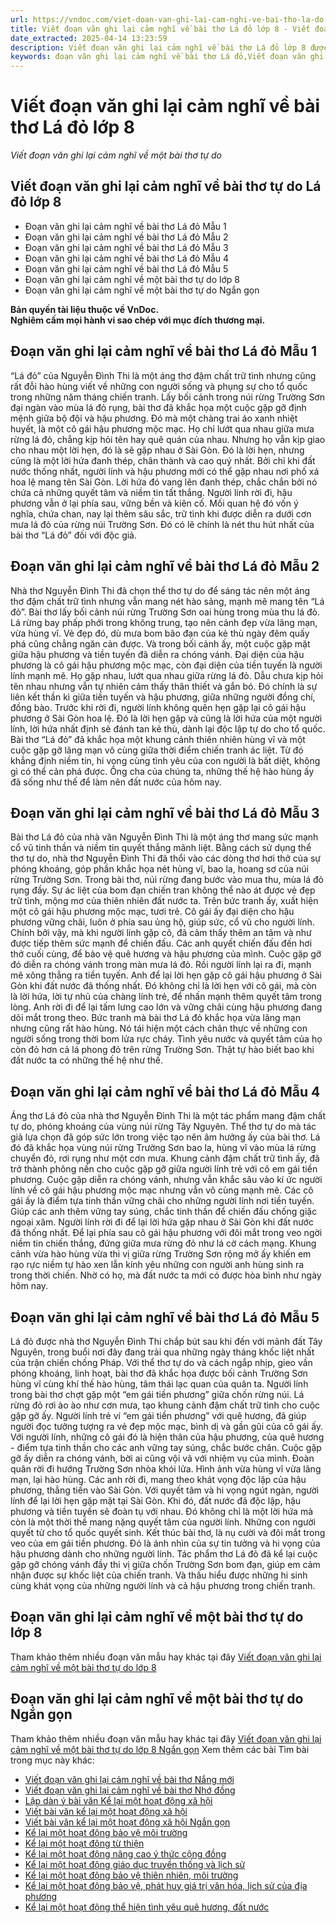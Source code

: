 ```yaml
---
url: https://vndoc.com/viet-doan-van-ghi-lai-cam-nghi-ve-bai-tho-la-do-lop-8-297089
title: Viết đoạn văn ghi lại cảm nghĩ về bài thơ Lá đỏ lớp 8 - Viết đoạn văn ghi lại cảm nghĩ về một bài thơ tự do - VnDoc.com
date_extracted: 2025-04-14 13:23:59
description: Viết đoạn văn ghi lại cảm nghĩ về bài thơ Lá đỏ lớp 8 được biên soạn nhằm giúp các em HS đạt kết quả tốt trong quá trình làm bài tập và học tập môn Ngữ văn lớp 8.
keywords: đoạn văn ghi lại cảm nghĩ về bài thơ Lá đỏ,Viết đoạn văn ghi lại cảm nghĩ về bài thơ Lá đỏ,đoạn văn ghi lại cảm nghĩ về một bài thơ tự do,ghi lại cảm nghĩ về bài thơ Lá đỏ,Viết đoạn văn ghi lại cảm nghĩ về một bài thơ tự do,Viết đoạn văn ghi lại cảm nghĩ về bài thơ Lá đỏ Nguyễn Đình Thi,Viết đoạn văn ghi lại cảm nghĩ về một bài thơ tự do Lá đỏ,Viết đoạn văn ghi lại cảm nghĩ về một bài thơ tự do lớp 8
---
```


# Viết đoạn văn ghi lại cảm nghĩ về bài thơ Lá đỏ lớp 8
 _Viết đoạn văn ghi lại cảm nghĩ về một bài thơ tự do_
## **Viết đoạn văn ghi lại cảm nghĩ về bài thơ tự do Lá đỏ lớp 8**
  * Đoạn văn ghi lại cảm nghĩ về bài thơ Lá đỏ Mẫu 1
  * Đoạn văn ghi lại cảm nghĩ về bài thơ Lá đỏ Mẫu 2
  * Đoạn văn ghi lại cảm nghĩ về bài thơ Lá đỏ Mẫu 3
  * Đoạn văn ghi lại cảm nghĩ về bài thơ Lá đỏ Mẫu 4
  * Đoạn văn ghi lại cảm nghĩ về bài thơ Lá đỏ Mẫu 5
  * Đoạn văn ghi lại cảm nghĩ về một bài thơ tự do lớp 8
  * Đoạn văn ghi lại cảm nghĩ về một bài thơ tự do Ngắn gọn

**Bản quyền tài liệu thuộc về VnDoc.  
Nghiêm cấm mọi hành vi sao chép với mục đích thương mại.**
## **Đoạn văn ghi lại cảm nghĩ về bài thơ Lá đỏ Mẫu 1**
“Lá đỏ” của Nguyễn Đình Thi là một áng thơ đậm chất trữ tình nhưng cũng rất đỗi hào hùng viết về những con người sống và phụng sự cho tổ quốc trong những năm tháng chiến tranh. Lấy bối cảnh trong núi rừng Trường Sơn đại ngàn vào mùa lá đỏ rụng, bài thơ đã khắc họa một cuộc gặp gỡ định mệnh giữa bộ đội và hậu phương. Đó mà một chàng trai áo xanh nhiệt huyết, là một cô gái hậu phương mộc mạc. Họ chỉ lướt qua nhau giữa mưa rừng lá đỏ, chẳng kịp hỏi tên hay quê quán của nhau. Nhưng họ vẫn kịp giao cho nhau một lời hẹn, đó là sẽ gặp nhau ở Sài Gòn. Đó là lời hẹn, nhưng cũng là một lời hứa đanh thép, chân thành và cao quý nhất. Bởi chỉ khi đất nước thống nhất, người lính và hậu phương mới có thể gặp nhau nơi phố xá hoa lệ mang tên Sài Gòn. Lời hứa đó vang lên đanh thép, chắc chắn bởi nó chứa cả những quyết tâm và niềm tin tất thắng. Người lính rời đi, hậu phương vẫn ở lại phía sau, vững bền và kiên cố. Mối quan hệ đó vốn ý nghĩa, chứa chan, nay lại thêm sâu sắc, trữ tình khi được diễn ra dưới cơn mưa lá đỏ của rừng núi Trường Sơn. Đó có lẽ chính là nét thu hút nhất của bài thơ “Lá đỏ” đối với độc giả.
## **Đoạn văn ghi lại cảm nghĩ về bài thơ Lá đỏ Mẫu 2**
Nhà thơ Nguyễn Đình Thi đã chọn thể thơ tự do để sáng tác nên một áng thơ đậm chất trữ tình nhưng vẫn mang nét hào sảng, mạnh mẽ mang tên “Lá đỏ”. Bài thơ lấy bối cảnh núi rừng Trường Sơn oai hùng trong mùa thu lá đỏ. Lá rừng bay phấp phới trong không trung, tạo nên cảnh đẹp vừa lãng mạn, vừa hùng vĩ. Vẻ đẹp đó, dù mưa bom bão đạn của kẻ thù ngày đêm quấy phá cũng chẳng ngăn cản được. Và trong bối cảnh ấy, một cuộc gặp mặt giữa hậu phương và tiền tuyến đã diễn ra chóng vánh. Đại diện của hậu phương là cô gái hậu phương mộc mạc, còn đại diện của tiền tuyến là người lính mạnh mẽ. Họ gặp nhau, lướt qua nhau giữa rừng lá đỏ. Dẫu chưa kịp hỏi tên nhau nhưng vẫn tự nhiên cảm thấy thân thiết và gắn bó. Đó chính là sự liên kết thần kì giữa tiền tuyến và hậu phương, giữa những người đồng chí, đồng bào. Trước khi rời đi, người lính không quên hẹn gặp lại cô gái hậu phương ở Sài Gòn hoa lệ. Đó là lời hẹn gặp và cũng là lời hứa của một người lính, lời hứa nhất định sẽ đánh tan kẻ thù, dành lại độc lập tự do cho tổ quốc. Bài thơ “Lá đỏ” đã khắc họa một khung cảnh thiên nhiên hùng vĩ và một cuộc gặp gỡ lãng mạn vô cùng giữa thời điểm chiến tranh ác liệt. Từ đó khẳng định niềm tin, hi vọng cùng tình yêu của con người là bất diệt, không gì có thể cản phá được. Ông cha của chúng ta, những thế hệ hào hùng ấy đã sống như thế để làm nên đất nước của hôm nay.
## **Đoạn văn ghi lại cảm nghĩ về bài thơ Lá đỏ Mẫu 3**
Bài thơ Lá đỏ của nhà văn Nguyễn Đình Thi là một áng thơ mang sức mạnh cổ vũ tinh thần và niềm tin quyết thắng mãnh liệt. Bằng cách sử dụng thể thơ tự do, nhà thơ Nguyễn Đình Thi đã thổi vào các dòng thơ hơi thở của sự phóng khoáng, góp phần khắc họa nét hùng vĩ, bao la, hoang sơ của núi rừng Trường Sơn. Trong bài thơ, núi rừng đang bước vào mua thu, mùa lá đỏ rụng đầy. Sự ác liệt của bom đạn chiến tran không thể nào át được vẻ đẹp trữ tình, mộng mơ của thiên nhiên đất nước ta. Trên bức tranh ấy, xuất hiện một cô gái hậu phương mộc mạc, tươi trẻ. Cô gái ấy đại diện cho hậu phương vững chãi, luôn ở phía sau ủng hộ, giúp sức, cổ vũ cho người lính. Chính bởi vậy, mà khi người lính gặp cô, đã cảm thấy thêm an tâm và như được tiếp thêm sức mạnh để chiến đấu. Các anh quyết chiến đấu đến hơi thở cuối cùng, để bảo vệ quê hương và hậu phương của mình. Cuộc gặp gỡ đó diễn ra chóng vánh trong màn mưa lá đỏ. Rồi người lính lại ra đi, mạnh mẽ xông thẳng ra tiền tuyến. Anh để lại lời hẹn gặp cô gái hậu phương ở Sài Gòn khi đất nước đã thống nhất. Đó không chỉ là lời hẹn với cô gái, mà còn là lời hứa, lời tự nhủ của chàng lính trẻ, để nhấn mạnh thêm quyết tâm trong lòng. Anh rời đi để lại tấm lưng cao lớn và vững chãi cùng hậu phương đang dõi mắt trong theo. Bức tranh mà bài thơ Lá đỏ khắc họa vừa lãng mạn nhưng cũng rất hào hùng. Nó tái hiện một cách chân thực về những con người sống trong thời bom lửa rực cháy. Tình yêu nước và quyết tâm của họ còn đỏ hơn cả lá phong đỏ trên rừng Trường Sơn. Thật tự hào biết bao khi đất nước ta có những thế hệ như thế.
## **Đoạn văn ghi lại cảm nghĩ về bài thơ Lá đỏ Mẫu 4**
Áng thơ Lá đỏ của nhà thơ Nguyễn Đình Thi là một tác phẩm mang đậm chất tự do, phóng khoáng của vùng núi rừng Tây Nguyên. Thể thơ tự do mà tác giả lựa chọn đã góp sức lớn trong việc tạo nên âm hưởng ấy của bài thơ. Lá đó đã khắc họa vùng núi rừng Trường Sơn bao la, hùng vĩ vào mùa lá rừng chuyển đỏ, rơi rụng như một cơn mưa. Khung cảnh đậm chất trữ tình ấy, đã trở thành phông nền cho cuộc gặp gỡ giữa người lính trẻ với cô em gái tiền phương. Cuộc gặp diễn ra chóng vánh, nhưng vẫn khắc sâu vào kí ức người lính về cô gái hậu phương mộc mạc nhưng vẫn vô cùng mạnh mẽ. Các cô gái ấy là điểm tựa tinh thần vững chãi cho những người lính nơi tiền tuyến. Giúp các anh thêm vững tay súng, chắc tinh thần để chiến đấu chống giặc ngoại xâm. Người lính rời đi để lại lời hứa gặp nhau ở Sài Gòn khi đất nước đã thống nhất. Để lại phía sau cô gái hậu phương với đôi mắt trong veo ngời niềm tin chiến thắng, đứng giữa mưa rừng đỏ như lá cờ cách mạng. Khung cảnh vừa hào hùng vừa thi vị giữa rừng Trường Sơn rộng mở ấy khiến em rạo rực niềm tự hào xen lẫn kính yêu những con người anh hùng sinh ra trong thời chiến. Nhờ có họ, mà đất nước ta mới có được hòa bình như ngày hôm nay.
## **Đoạn văn ghi lại cảm nghĩ về bài thơ Lá đỏ Mẫu 5**
Lá đỏ được nhà thơ Nguyễn Đình Thi chắp bút sau khi đến với mảnh đất Tây Nguyên, trong buổi nơi đây đang trải qua những ngày tháng khốc liệt nhất của trận chiến chống Pháp. Với thể thơ tự do và cách ngắp nhịp, gieo vần phóng khoáng, linh hoạt, bài thơ đã khắc họa được bối cảnh Trường Sơn hùng vĩ cùng khí thế hào hùng, tâm thái lạc quan của quân ta. Người lính trong bài thơ chợt gặp một “em gái tiền phương” giữa chốn rừng núi. Lá rừng đỏ rơi ào ào như cơn mưa, tạo khung cảnh đậm chất trữ tình cho cuộc gặp gỡ ấy. Người lính trẻ ví “em gái tiền phương” với quê hương, đã giúp người đọc tưởng tượng ra vẻ đẹp mộc mạc, bình dị và gần gũi của cô gái ấy. Với người lính, những cô gái đó là hiện thân của hậu phương, của quê hương - điểm tựa tinh thần cho các anh vững tay súng, chắc bước chân. Cuộc gặp gỡ ấy diễn ra chóng vánh, bời ai cũng vội vã với nhiệm vụ của mình. Đoàn quân rời đi hướng Trường Sơn nhòa khói lửa. Hình ảnh vừa hùng vĩ vừa lãng mạn, lại hào hùng. Các anh rời đi, mang theo khát vọng độc lập của hậu phương, thẳng tiến vào Sài Gòn. Với quyết tâm và hi vọng ngút ngàn, người lính để lại lời hẹn gặp mặt tại Sài Gòn. Khi đó, đất nước đã độc lập, hậu phương và tiền tuyến sẽ đoàn tụ với nhau. Đó không chỉ là một lời hứa mà còn là một thời thề mang nặng quyết tâm của người lính. Những con người quyết tử cho tổ quốc quyết sinh. Kết thúc bài thơ, là nụ cười và đôi mắt trong veo của em gái tiền phương. Đó là ánh nhìn của sự tin tưởng và hi vọng của hậu phương dành cho những người lính. Tác phẩm thơ Lá đỏ đã kể lại cuộc gặp gỡ chóng vánh đầy thi vị giữa chốn Trường Sơn bom đạn, giúp em cảm nhận được sự khốc liệt của chiến tranh. Và thấu hiểu được những hi sinh cùng khát vọng của những người lính và cả hậu phương trong chiến tranh.
## **Đoạn văn ghi lại cảm nghĩ về một bài thơ tự do lớp 8**
Tham khảo thêm nhiều đoạn văn mẫu hay khác tại đây [Viết đoạn văn ghi lại cảm nghĩ về một bài thơ tự do lớp 8](<https://vndoc.com/viet-doan-van-ghi-lai-cam-nghi-ve-mot-bai-tho-tu-do-lop-8-297092>)
## **Đoạn văn ghi lại cảm nghĩ về một bài thơ tự do Ngắn gọn**
Tham khảo thêm nhiều đoạn văn mẫu hay khác tại đây [Viết đoạn văn ghi lại cảm nghĩ về một bài thơ tự do lớp 8 Ngắn gọn](<https://vndoc.com/viet-doan-van-ghi-lai-cam-nghi-ve-mot-bai-tho-tu-do-ngan-nhat-297090>)
Xem thêm các bài Tìm bài trong mục này khác:
  * [Viết đoạn văn ghi lại cảm nghĩ về bài thơ Nắng mới](</viet-doan-van-ghi-lai-cam-nghi-ve-bai-tho-nang-moi-lop-8-297166>)
  * [Viết đoạn văn ghi lại cảm nghĩ về bài thơ Nhớ đồng](</doan-van-ghi-lai-cam-nhan-ve-bai-tho-nho-dong-lop-8-305767>)
  * [Lập dàn ý bài văn Kể lại một hoạt động xã hội](</lap-dan-y-bai-van-ke-lai-mot-hoat-dong-xa-hoi-lop-8-303235>)
  * [Viết bài văn kể lại một hoạt động xã hội](</viet-bai-van-ke-lai-mot-hoat-dong-xa-hoi-lop-8-303237>)
  * [Viết bài văn kể lại một hoạt động xã hội Ngắn gọn](</viet-bai-van-ke-lai-mot-hoat-dong-xa-hoi-ngan-gon-lop-8-303238>)
  * [Kể lại một hoạt động bảo vệ môi trường](</ke-lai-hoat-dong-bao-ve-moi-truong-lop-8-ke-lai-mot-hoat-dong-xa-hoi-lop-8-303240>)
  * [Kể lại một hoạt động từ thiện](</ke-lai-mot-hoat-dong-tu-thien-lop-8-ke-lai-mot-hoat-dong-xa-hoi-lop-8-303241>)
  * [Kể lại một hoạt động nâng cao ý thức cộng đồng](</ke-lai-mot-hoat-dong-nang-cao-y-thuc-cong-dong-lop-8-ke-lai-mot-hoat-dong-xa-hoi-lop-8-303244>)
  * [Kể lại một hoạt động giáo dục truyền thống và lịch sử](</ke-lai-mot-hoat-dong-giao-duc-truyen-thong-va-lich-su-lop-8-ke-lai-mot-hoat-dong-xa-hoi-lop-8-303245>)
  * [Kể lại một hoạt động bảo vệ thiên nhiên, môi trường](</ke-lai-mot-hoat-dong-bao-ve-thien-nhien-moi-truong-lop-8-ke-lai-mot-hoat-dong-xa-hoi-lop-8-303246>)
  * [Kể lại một hoạt động bảo vệ, phát huy giá trị văn hóa, lịch sử của địa phương](</ke-lai-mot-hoat-dong-bao-ve-phat-huy-gia-tri-van-hoa-lich-su-cua-dia-phuong-lop-8-303247>)
  * [Kể lại một hoạt động thể hiện tình yêu quê hương, đất nước](</ke-lai-mot-hoat-dong-the-hien-tinh-yeu-que-huong-dat-nuoc-lop-8-ke-lai-mot-hoat-dong-xa-hoi-lop-8-303248>)

